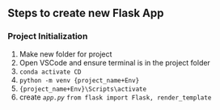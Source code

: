 ## Steps to create new Flask App

### Project Initialization

1. Make new folder for project
2. Open VSCode and ensure terminal is in the project folder
3. `conda activate CD`
4. `python -m venv {project_name+Env}`
5. `{project_name+Env}\Scripts\activate`
6. create _`app.py`_
	`from flask import Flask, render_template`
	

<!--stackedit_data:
eyJoaXN0b3J5IjpbMzUyNTQxNDEyXX0=
-->